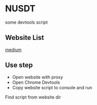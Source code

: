 # NUSDT

some devtools script

## Website List

[medium](https://medium.com/)

## Use step

- Open website with proxy
- Open Chrome Devtools
- Copy website script to console and run

Find script from website dir
